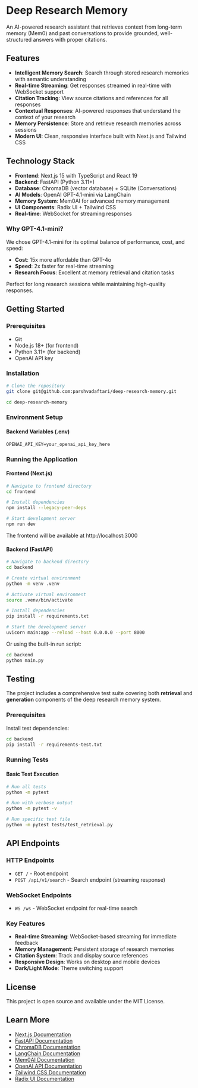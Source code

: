 # Deep Research Memory

An AI-powered research assistant that retrieves context from long-term memory (Mem0) and past conversations to provide grounded, well-structured answers with proper citations.

## Features

- **Intelligent Memory Search**: Search through stored research memories with semantic understanding
- **Real-time Streaming**: Get responses streamed in real-time with WebSocket support
- **Citation Tracking**: View source citations and references for all responses
- **Contextual Responses**: AI-powered responses that understand the context of your research
- **Memory Persistence**: Store and retrieve research memories across sessions
- **Modern UI**: Clean, responsive interface built with Next.js and Tailwind CSS

## Technology Stack

- **Frontend**: Next.js 15 with TypeScript and React 19
- **Backend**: FastAPI (Python 3.11+)
- **Database**: ChromaDB (vector database) + SQLite (Conversations)
- **AI Models**: OpenAI GPT-4.1-mini via LangChain
- **Memory System**: Mem0AI for advanced memory management
- **UI Components**: Radix UI + Tailwind CSS
- **Real-time**: WebSocket for streaming responses

### Why GPT-4.1-mini?

We chose GPT-4.1-mini for its optimal balance of performance, cost, and speed:

- **Cost**: 15x more affordable than GPT-4o
- **Speed**: 2x faster for real-time streaming
- **Research Focus**: Excellent at memory retrieval and citation tasks

Perfect for long research sessions while maintaining high-quality responses.

## Getting Started

### Prerequisites

- Git
- Node.js 18+ (for frontend)
- Python 3.11+ (for backend)
- OpenAI API key

### Installation

```bash
# Clone the repository
git clone git@github.com:parshvadaftari/deep-research-memory.git

cd deep-research-memory
```

### Environment Setup

#### Backend Variables (.env)
```plaintext
OPENAI_API_KEY=your_openai_api_key_here
```

### Running the Application

#### Frontend (Next.js)

```bash
# Navigate to frontend directory
cd frontend

# Install dependencies
npm install --legacy-peer-deps

# Start development server
npm run dev
```

The frontend will be available at http://localhost:3000

#### Backend (FastAPI)

```bash
# Navigate to backend directory
cd backend

# Create virtual environment
python -m venv .venv

# Activate virtual environment
source .venv/bin/activate

# Install dependencies
pip install -r requirements.txt

# Start the development server
uvicorn main:app --reload --host 0.0.0.0 --port 8000
```

Or using the built-in run script:
```bash
cd backend
python main.py
```

## Testing

The project includes a comprehensive test suite covering both **retrieval** and **generation** components of the deep research memory system.


### Prerequisites

Install test dependencies:
```bash
cd backend
pip install -r requirements-test.txt
```

### Running Tests

#### Basic Test Execution
```bash
# Run all tests
python -m pytest

# Run with verbose output
python -m pytest -v

# Run specific test file
python -m pytest tests/test_retrieval.py
```

## API Endpoints

### HTTP Endpoints
- `GET /` - Root endpoint
- `POST /api/v1/search` - Search endpoint (streaming response)

### WebSocket Endpoints
- `WS /ws` - WebSocket endpoint for real-time search

### Key Features

- **Real-time Streaming**: WebSocket-based streaming for immediate feedback
- **Memory Management**: Persistent storage of research memories
- **Citation System**: Track and display source references
- **Responsive Design**: Works on desktop and mobile devices
- **Dark/Light Mode**: Theme switching support

## License

This project is open source and available under the MIT License.

## Learn More

- [Next.js Documentation](https://nextjs.org/docs)
- [FastAPI Documentation](https://fastapi.tiangolo.com/)
- [ChromaDB Documentation](https://docs.trychroma.com/)
- [LangChain Documentation](https://python.langchain.com/)
- [Mem0AI Documentation](https://docs.mem0.ai/)
- [OpenAI API Documentation](https://platform.openai.com/docs)
- [Tailwind CSS Documentation](https://tailwindcss.com/docs)
- [Radix UI Documentation](https://www.radix-ui.com/)
